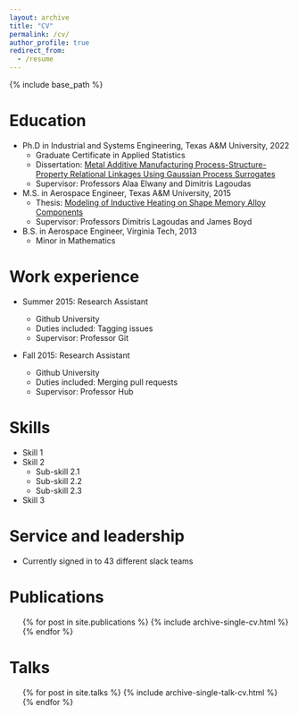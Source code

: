 ```yaml
---
layout: archive
title: "CV"
permalink: /cv/
author_profile: true
redirect_from:
  - /resume
---
```


{% include base_path %}

Education
======
* Ph.D in Industrial and Systems Engineering, Texas A&amp;M University, 2022
  * Graduate Certificate in Applied Statistics
  * Dissertation: [Metal Additive Manufacturing Process-Structure-Property Relational Linkages Using Gaussian Process Surrogates](http://rns294.github.io/files/dissertation.pdf)
  * Supervisor: Professors Alaa Elwany and Dimitris Lagoudas
* M.S. in Aerospace Engineer, Texas A&amp;M University, 2015
  * Thesis: [Modeling of Inductive Heating on Shape Memory Alloy Components](http://rns294.github.io/files/thesis.pdf)
  * Supervisor: Professors Dimitris Lagoudas and James Boyd
* B.S. in Aerospace Engineer, Virginia Tech, 2013
  * Minor in Mathematics

Work experience
======
* Summer 2015: Research Assistant
  * Github University
  * Duties included: Tagging issues
  * Supervisor: Professor Git

* Fall 2015: Research Assistant
  * Github University
  * Duties included: Merging pull requests
  * Supervisor: Professor Hub
  
Skills
======
* Skill 1
* Skill 2
  * Sub-skill 2.1
  * Sub-skill 2.2
  * Sub-skill 2.3
* Skill 3

Service and leadership
======
* Currently signed in to 43 different slack teams

Publications
======
  <ul>{% for post in site.publications %}
    {% include archive-single-cv.html %}
  {% endfor %}</ul>
  
Talks
======
  <ul>{% for post in site.talks %}
    {% include archive-single-talk-cv.html %}
  {% endfor %}</ul>
 
